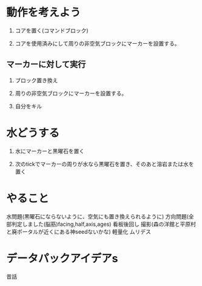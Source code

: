 # 動作を考えよう

1. コアを置く(コマンドブロック)

2. コアを使用済みにして周りの非空気ブロックにマーカーを設置する。

## マーカーに対して実行

1. ブロック置き換え

2. 周りの非空気ブロックにマーカーを設置する。

3. 自分をキル

# 水どうする

1. 水にマーカーと黒曜石を置く

2. 次のtickでマーカーの周りが水なら黒曜石を置き、そのあと溶岩または水を置く

# やること
水問題(黒曜石にならないように、空気にも置き換えられるように)
方向問題(全部判定しました(脳筋)facing,half,axis,ages) 看板後回し
撮影(森の洋館と平原村と廃ポータルが近くにある神seedないかな)
軽量化 ムリデス

# データパックアイデアs
昔話